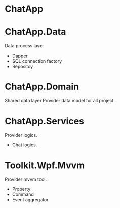 # ChatApp

# ChatApp.Data
Data process layer
- Dapper
- SQL connection factory
- Repositoy

# ChatApp.Domain
Shared data layer
Provider data model for all project.

# ChatApp.Services
Provider logics.
- Chat logics.

# Toolkit.Wpf.Mvvm
Provider mvvm tool. 
- Property
- Command
- Event aggregator
